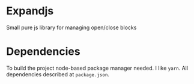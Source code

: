 # Expandjs
Small pure js library for managing open/close blocks
# Dependencies
To build the project node-based package manager needed. I like `yarn`.
All dependencies described at `package.json`.
